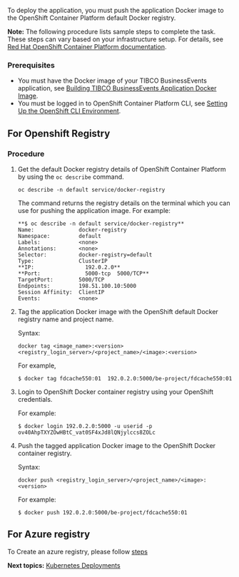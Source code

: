 To deploy the application, you must push the application Docker image to the OpenShift Container Platform default Docker registry.

**Note:** The following procedure lists sample steps to complete the task. These steps can vary based on your infrastructure setup. For details, see [Red Hat OpenShift Container Platform documentation](https://docs.openshift.com/container-platform).
### Prerequisites
-   You must have the Docker image of your TIBCO BusinessEvents application, see [Building TIBCO BusinessEvents Application Docker Image](Building%20TIBCO%20BusinessEvents%20Application%20Docker%20Image).
-   You must be logged in to OpenShift Container Platform CLI, see [Setting Up the OpenShift CLI Environment](Setting-Up-the-OpenShift-Container-Platform-CLI-Environment).

## For Openshift Registry
### Procedure
1. Get the default Docker registry details of OpenShift Container Platform by using the `oc describe` command.

   ```
   oc describe -n default service/docker-registry
   ```

   The command returns the registry details on the terminal which you can use for pushing the application image. For example:

   ```
   **$ oc describe -n default service/docker-registry**
   Name:              docker-registry
   Namespace:         default
   Labels:            <none>
   Annotations:       <none>
   Selector:          docker-registry=default
   Type:              ClusterIP
   **IP:                192.0.2.0**
   **Port:              5000-tcp  5000/TCP**
   TargetPort:        5000/TCP
   Endpoints:         198.51.100.10:5000
   Session Affinity:  ClientIP
   Events:            <none>
   ```

2. Tag the application Docker image with the OpenShift default Docker registry name and project name.

   Syntax:

   ```
   docker tag <image_name>:<version> <registry_login_server>/<project_name>/<image>:<version>
   ```

   For example,

   ```
   $ docker tag fdcache550:01  192.0.2.0:5000/be-project/fdcache550:01
   ```

3. Login to OpenShift Docker container registry using your OpenShift credentials.

   For example:

   ```
   $ docker login 192.0.2.0:5000 -u userid -p ov40AhpTXYZOwHBtC_vat0SF4xJd8lQNjylccs8ZOLc
   ```

4. Push the tagged application Docker image to the OpenShift Docker container registry.

   Syntax:

   ```
   docker push <registry_login_server>/<project_name>/<image>:<version>
   ```

   For example:

   ```
   $ docker push 192.0.2.0:5000/be-project/fdcache550:01
   ```

 ## For Azure registry

 To Create an azure registry, please follow [steps]((Setting%20Up%20an%20Azure%20Container%20Registry))  

**Next topics:** [Kubernetes Deployments](deployments)
